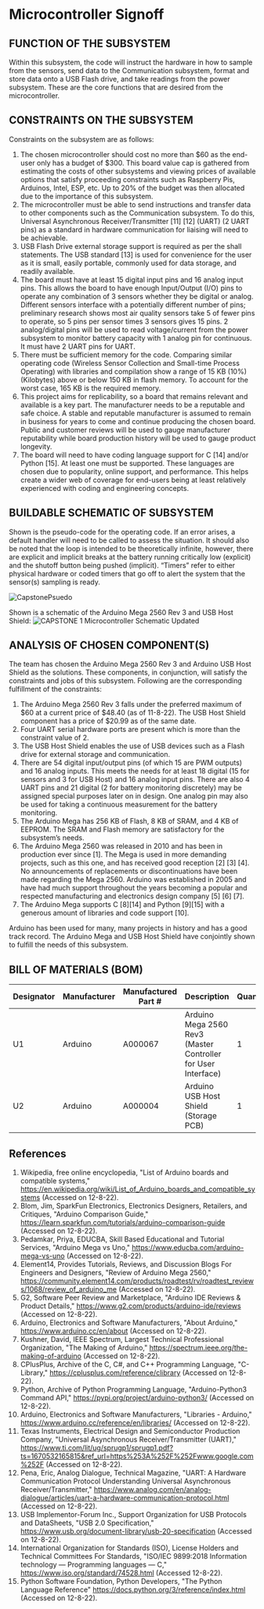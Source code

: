 # Microcontroller Signoff
## FUNCTION OF THE SUBSYSTEM
Within this subsystem, the code will instruct the hardware in how to sample from the sensors, send data to the Communication subsystem, format and store data onto a USB Flash drive, and take readings from the power subsystem.  These are the core functions that are desired from the microcontroller.  

## CONSTRAINTS ON THE SUBSYSTEM
Constraints on the subsystem are as follows:
1. The chosen microcontroller should cost no more than $60 as the end-user only has a budget of $300.  This board value cap is gathered from estimating the costs of other subsystems and viewing prices of available options that satisfy proceeding constraints such as Raspberry Pis, Arduinos, Intel, ESP, etc.  Up to 20% of the budget was then allocated due to the importance of this subsystem.
2. The microcontroller must be able to send instructions and transfer data to other components such as the Communication subsystem.  To do this, Universal Asynchronous Receiver/Transmitter [11] [12] (UART) (2 UART pins) as a standard in hardware communication for liaising will need to be achievable. 
3. USB Flash Drive external storage support is required as per the shall statements. The USB standard [13] is used for convenience for the user as it is small, easily portable, commonly used for data storage, and readily available.
4. The board must have at least 15 digital input pins and 16 analog input pins. This allows the board to have enough Input/Output (I/O) pins to operate any combination of 3 sensors whether they be digital or analog. Different sensors interface with a potentially different number of pins; preliminary research shows most air quality sensors take 5 of fewer pins to operate, so 5 pins per sensor times 3 sensors gives 15 pins. 2 analog/digital pins will be used to read voltage/current from the power subsystem to monitor battery capacity with 1 analog pin for continuous.  It must have 2 UART pins for UART.
5. There must be sufficient memory for the code. Comparing similar operating code (Wireless Sensor Collection and Small-time Process Operating) with libraries and compilation show a range of 15 KB (10%) (Kilobytes) above or below 150 KB in flash memory.  To account for the worst case, 165 KB is the required memory.
6.  This project aims for replicability, so a board that remains relevant and available is a key part. The manufacturer needs to be a reputable and safe choice.  A stable and reputable manufacturer is assumed to remain in business for years to come and continue producing the chosen board. Public and customer reviews will be used to gauge manufacturer reputability while board production history will be used to gauge product longevity.
7. The board will need to have coding language support for C [14] and/or Python [15].  At least one must be supported. These languages are chosen due to popularity, online support, and performance.  This helps create a wider web of coverage for end-users being at least relatively experienced with coding and engineering concepts.

## BUILDABLE SCHEMATIC OF SUBSYSTEM
Shown is the pseudo-code for the operating code.  If an error arises, a default handler will need to be called to assess the situation.  It should also be noted that the loop is intended to be theoretically infinite, however, there are explicit and implicit breaks at the battery running critically low (explicit) and the shutoff button being pushed (implicit).  “Timers” refer to either physical hardware or coded timers that go off to alert the system that the sensor(s) sampling is ready.

![CapstonePsuedo](https://github.com/JoshuaEgwuatu/Capstone-Spring2023-CitizenAirQualitySensor/blob/main/Documentation/Images/CapstonePsuedo.jpg)

Shown is a schematic of the Arduino Mega 2560 Rev 3 and USB Host Shield:
![CAPSTONE 1 Microcontroller Schematic Updated](https://user-images.githubusercontent.com/118767661/206057697-6be6d265-4ac2-411e-a632-a95b974fea32.png)

## ANALYSIS OF CHOSEN COMPONENT(S)
The team has chosen the Arduino Mega 2560 Rev 3 and Arduino USB Host Shield as the solutions.  These components, in conjunction, will satisfy the constraints and jobs of this subsystem.  Following are the corresponding fulfillment of the constraints:

1. The Arduino Mega 2560 Rev 3 falls under the preferred maximum of $60 at a current price of $48.40 (as of 11-8-22).  The USB Host Shield component has a price of $20.99 as of the same date.   
2. Four UART serial hardware ports are present which is more than the constraint value of 2.
3. The USB Host Shield enables the use of USB devices such as a Flash drive for external storage and communication. 
4. There are 54 digital input/output pins (of which 15 are PWM outputs) and 16 analog inputs.  This meets the needs for at least 18 digital (15 for sensors and 3 for USB Host) and 16 analog input pins.  There are also 4 UART pins and 21 digital (2 for battery monitoring discretely) may be assigned special purposes later on in design. One analog pin may also be used for taking a continuous measurement for the battery monitoring.
5. The Arduino Mega has 256 KB of Flash, 8 KB of SRAM, and 4 KB of EEPROM.  The SRAM and Flash memory are satisfactory for the subsystem’s needs.
6. The Arduino Mega 2560 was released in 2010 and has been in production ever since [1].  The Mega is used in more demanding projects, such as this one, and has received good reception [2] [3] [4]. No announcements of replacements or discontinuations have been made regarding the Mega 2560.  Arduino was established in 2005 and have had much support throughout the years becoming a popular and respected manufacturing and electronics design company [5] [6] [7].  
7. The Arduino Mega supports C [8][14] and Python [9][15] with a generous amount of libraries and code support [10].

	
Arduino has been used for many, many projects in history and has a good track record.  The Arduino Mega and USB Host Shield have conjointly shown to fulfill the needs of this subsystem.  

## BILL OF MATERIALS (BOM)

| Designator | Manufacturer | Manufactured Part # | Description                                                   | Quantity | Price Each  |
| ---------- | ------------ | ------------------- | ------------------------------------------------------------- | -------- | ----------  |
| U1         | Arduino      | A000067             | Arduino Mega 2560 Rev3 (Master Controller for User Interface) | 1        | $48.40      |
| U2         | Arduino      | A000004             | Arduino USB Host Shield (Storage PCB)                         | 1        | $20.99      |


## References
1. Wikipedia, free online encyclopedia, "List of Arduino boards and compatible systems," https://en.wikipedia.org/wiki/List_of_Arduino_boards_and_compatible_systems  (Accessed on 12-8-22).
2. Blom, Jim, SparkFun Electronics, Electronics Designers, Retailers, and Critiques, "Arduino Comparison Guide," https://learn.sparkfun.com/tutorials/arduino-comparison-guide  (Accessed on 12-8-22).
3. Pedamkar, Priya, EDUCBA, Skill Based Educational and Tutorial Services, "Arduino Mega vs Uno," https://www.educba.com/arduino-mega-vs-uno (Accessed on 12-8-22).
4. Element14, Provides Tutorials, Reviews, and Discussion Blogs For Engineers and Designers, "Review of Arduino Mega 2560," https://community.element14.com/products/roadtest/rv/roadtest_reviews/1068/review_of_arduino_me  (Accessed on 12-8-22).
5. G2, Software Peer Review and Marketplace, "Arduino IDE Reviews & Product Details," https://www.g2.com/products/arduino-ide/reviews (Accessed on 12-8-22).
6. Arduino, Electronics and Software Manufacturers, "About Arduino," https://www.arduino.cc/en/about (Accessed on 12-8-22).
7. Kushner, David, IEEE Spectrum, Largest Technical Professional Organization, "The Making of Arduino," https://spectrum.ieee.org/the-making-of-arduino (Accessed on 12-8-22).
8. CPlusPlus, Archive of the C, C#, and C++ Programming Language, "C-Library," https://cplusplus.com/reference/clibrary (Accessed on 12-8-22).
9. Python, Archive of Python Programming Language, "Arduino-Python3 Command API," https://pypi.org/project/arduino-python3/ (Accessed on 12-8-22).
10. Arduino, Electronics and Software Manufacturers, "Libraries - Arduino," https://www.arduino.cc/reference/en/libraries/ (Accessed on 12-8-22).
11. Texas Instruments, Electrical Design and Semiconductor Production Company, "Universal Asynchronous Receiver/Transmitter (UART)," https://www.ti.com/lit/ug/sprugp1/sprugp1.pdf?ts=1670532165815&ref_url=https%253A%252F%252Fwww.google.com%252F (Accessed on 12-8-22).
12. Pena, Eric, Analog Dialogue, Technical Magazine, "UART: A Hardware Communication Protocol Understanding Universal Asynchronous Receiver/Transmitter," https://www.analog.com/en/analog-dialogue/articles/uart-a-hardware-communication-protocol.html (Accessed on 12-8-22).
13. USB Implementor-Forum Inc., Support Organization for USB Protocols and DataSheets, "USB 2.0 Specification," https://www.usb.org/document-library/usb-20-specification  (Accessed on 12-8-22).
14. International Organization for Standards (ISO), License Holders and Technical Committees For Standards, "ISO/IEC 9899:2018
Information technology — Programming languages — C," https://www.iso.org/standard/74528.html (Accessed 12-8-22).
15. Python Software Foundation, Python Developers, "The Python Language Reference" https://docs.python.org/3/reference/index.html  (Accessed on 12-8-22).
